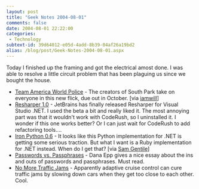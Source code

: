 ```yaml
---
layout: post
title: "Geek Notes 2004-08-01"
comments: false
date: 2004-08-01 22:22:00
categories:
 - Technology
subtext-id: 39d64012-e05d-4add-8b39-04af26a19bd2
alias: /blog/post/Geek-Notes-2004-08-01.aspx
---
```



Today I finished up the framing and got the electrical amost done. I was able to resolve a little circuit problem that has been plaguing us since we bought the house.

  * [Team America World Police](http://www.apple.com/trailers/paramount/team_america/) - The creators of South Park take on everyone in this new flick, due out in October. [via [iamwill](http://iamwill.com/admin/wp/index.php?p=212)]
  * [Resharper 1.0](http://www.jetbrains.com/resharper/index.html) - JetBrains has finally released Resharper for Visual Studio .NET. I used the beta a bit and really liked it. The most annoying part was that it wouldn't work with CodeRush, so I uninstalled it. I wonder if this one works better? Or I can just wait for CodeRush to add refactoring tools....
  * [Iron Python 0.6](http://www.ironpython.com/) - It looks like this Python implementation for .NET is getting some serious traction. But what I want is a Ruby implementation for .NET instead. When do I get that? [via [Sam Gentile](http://samgentile.com/blog/archive/2004/07/29/12112.aspx)]
  * [Passwords vs. Passphrases](http://silverstr.ufies.org/blog/archives/000657.html) - Dana Epp gives a nice essay about the ins and outs of passwords and passphrases. Must read.
  * [No More Traffic Jams](http://techdirt.com/articles/20040730/1144234.shtml) - Apparently adaptive cruise control can cure traffic jams by slowing down cars when they get too close to each other. Cool.
